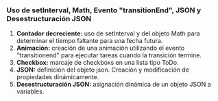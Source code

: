 ### Uso de setInterval, Math, Evento "transitionEnd", JSON y Desestructuración JSON
1. **Contador decreciente:** uso de setInterval y del objeto Math para determinar el tiempo faltante para una fecha futura.
2. **Animación:** creación de una animación utilizando el evento "transitionend" para ejecutar tareas cuando la transición termine.
3. **Checkbox:** marcaje de checkboxs en una lista tipo ToDo.
4. **JSON:** definición del objeto json. Creación y modificación de propiedades dinámicamente.
5. **Desestructuración JSON:** asignación dinámica de un objeto JSON a variables.